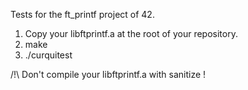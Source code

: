 Tests for the ft_printf project of 42.

1) Copy your libftprintf.a at the root of your repository.
2) make
3) ./curquitest

/!\ Don't compile your libftprintf.a with sanitize !

